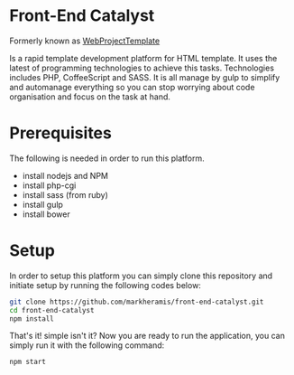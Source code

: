 # Front-End Catalyst

Formerly known as [WebProjectTemplate](https://github.com/markheramis/WebProjectTemplate)

Is a rapid template development platform for HTML template. It uses the latest of programming technologies to achieve this tasks. Technologies includes PHP, CoffeeScript and SASS. It is all manage by gulp to simplify and automanage everything so you can stop worrying about code organisation and focus on the task at hand.

# Prerequisites
The following is needed in order to run this platform.
* install nodejs and NPM
* install php-cgi
* install sass (from ruby)
* install gulp
* install bower

# Setup

In order to setup this platform you can simply clone this repository and initiate setup by running the following codes below:
```bash
git clone https://github.com/markheramis/front-end-catalyst.git
cd front-end-catalyst
npm install
```
That's it! simple isn't it? Now you are ready to run the application, you can simply run it with the following command:
```bash
npm start
```
